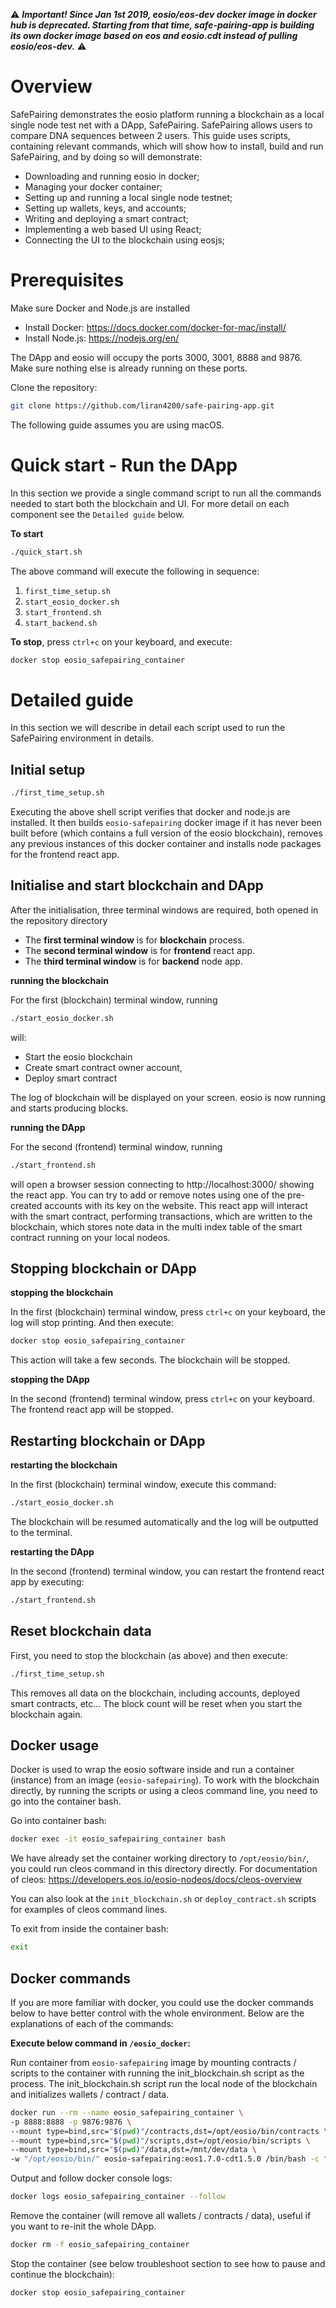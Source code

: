 ⚠️ ***Important! Since Jan 1st 2019, eosio/eos-dev docker image in docker hub is deprecated. Starting from that time, safe-pairing-app is building its own docker image based on eos and eosio.cdt instead of pulling eosio/eos-dev.*** ⚠️

# Overview
SafePairing demonstrates the eosio platform running a blockchain as a local single node test net with a DApp, SafePairing. SafePairing allows users to compare DNA sequences between 2 users.
This guide uses scripts, containing relevant commands, which will show how to install, build and run SafePairing, and by doing so will demonstrate:

- Downloading and running eosio in docker;
- Managing your docker container;
- Setting up and running a local single node testnet;
- Setting up wallets, keys, and accounts;
- Writing and deploying a smart contract;
- Implementing a web based UI using React;
- Connecting the UI to the blockchain using eosjs;

# Prerequisites
Make sure Docker and Node.js are installed

* Install Docker: https://docs.docker.com/docker-for-mac/install/
* Install Node.js: https://nodejs.org/en/

The DApp and eosio will occupy the ports 3000, 3001, 8888 and 9876. Make sure nothing else is already running on these ports.

Clone the repository:
```sh
git clone https://github.com/liran4200/safe-pairing-app.git
```

The following guide assumes you are using macOS.
# Quick start - Run the DApp

In this section we provide a single command script to run all the commands needed to start both the blockchain and UI. For more detail on each component see the `Detailed guide` below.

**To start**
```sh
./quick_start.sh
```

The above command will execute the following in sequence:

1. `first_time_setup.sh`
2. `start_eosio_docker.sh`
3. `start_frontend.sh`
4. `start_backend.sh`

**To stop**, press `ctrl+c` on your keyboard, and execute:
```sh
docker stop eosio_safepairing_container
```

# Detailed guide

In this section we will describe in detail each script used to run the SafePairing environment in details.

## Initial setup

```sh
./first_time_setup.sh
```

Executing the above shell script verifies that docker and node.js are installed. It then builds `eosio-safepairing` docker image if it has never been built before (which contains a full version of the eosio blockchain), removes any previous instances of this docker container and installs node packages for the frontend react app.

## Initialise and start blockchain and DApp

After the initialisation, three terminal windows are required, both opened in the repository directory

- The **first terminal window** is for **blockchain** process.
- The **second terminal window** is for **frontend** react app.
- The **third terminal window** is for **backend** node app.


**running the blockchain**

For the first (blockchain) terminal window, running
```sh
./start_eosio_docker.sh
```
will:

- Start the eosio blockchain
- Create smart contract owner account,
- Deploy smart contract

The log of blockchain will be displayed on your screen. eosio is now running and starts producing blocks.

**running the DApp**

For the second (frontend) terminal window, running
```sh
./start_frontend.sh
```
will open a browser session connecting to http://localhost:3000/ showing the react app. You can try to add or remove notes using one of the pre-created accounts with its key on the website. This react app will interact with the smart contract, performing transactions, which are written to the blockchain, which stores note data in the multi index table of the smart contract running on your local nodeos.

## Stopping blockchain or DApp

**stopping the blockchain**

In the first (blockchain) terminal window, press `ctrl+c` on your keyboard, the log will stop printing. And then execute:
```sh
docker stop eosio_safepairing_container
```

This action will take a few seconds. The blockchain will be stopped.

**stopping the DApp**

In the second (frontend) terminal window, press `ctrl+c` on your keyboard. The frontend react app will be stopped.

## Restarting blockchain or DApp

**restarting the blockchain**

In the first (blockchain) terminal window, execute this command:
```sh
./start_eosio_docker.sh
```

The blockchain will be resumed automatically and the log will be outputted to the terminal.

**restarting the DApp**

In the second (frontend) terminal window, you can restart the frontend react app by executing:
```sh
./start_frontend.sh
```

## Reset blockchain data

First, you need to stop the blockchain (as above) and then execute:
```sh
./first_time_setup.sh
```

This removes all data on the blockchain, including accounts, deployed smart contracts, etc... The block count will be reset when you start the blockchain again.

## Docker usage

Docker is used to wrap the eosio software inside and run a container (instance) from an image (`eosio-safepairing`). To work with the blockchain directly, by running the scripts or using a cleos command line, you need to go into the container bash.

Go into container bash:
```sh
docker exec -it eosio_safepairing_container bash
```
We have already set the container working directory to `/opt/eosio/bin/`, you could run cleos command in this directory directly. For documentation of cleos: https://developers.eos.io/eosio-nodeos/docs/cleos-overview

You can also look at the `init_blockchain.sh` or `deploy_contract.sh` scripts for examples of cleos command lines.

To exit from inside the container bash:
```sh
exit
```

## Docker commands

If you are more familiar with docker, you could use the docker commands below to have better control with the whole environment. Below are the explanations of each of the commands:

**Execute below command in `/eosio_docker`:**

Run container from `eosio-safepairing` image by mounting contracts / scripts to the container with running the init_blockchain.sh script as the process.
The init_blockchain.sh script run the local node of the blockchain and initializes wallets / contract / data.
```sh
docker run --rm --name eosio_safepairing_container \
-p 8888:8888 -p 9876:9876 \
--mount type=bind,src="$(pwd)"/contracts,dst=/opt/eosio/bin/contracts \
--mount type=bind,src="$(pwd)"/scripts,dst=/opt/eosio/bin/scripts \
--mount type=bind,src="$(pwd)"/data,dst=/mnt/dev/data \
-w "/opt/eosio/bin/" eosio-safepairing:eos1.7.0-cdt1.5.0 /bin/bash -c "./scripts/init_blockchain.sh"
```

Output and follow docker console logs:
```sh
docker logs eosio_safepairing_container --follow
```

Remove the container (will remove all wallets / contracts / data), useful if you want to re-init the whole DApp.
```sh
docker rm -f eosio_safepairing_container
```

Stop the container (see below troubleshoot section to see how to pause and continue the blockchain):
```sh
docker stop eosio_safepairing_container
```

